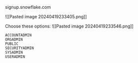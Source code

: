 signup.snowflake.com

![[Pasted image 20240419233405.png]]


Choose these options:
![[Pasted image 20240419233546.png]]


```
ACCOUNTADMIN
ORGADMIN
PUBLIC
SECURITYADMIN
SYSADMIN
USERADMIN
```